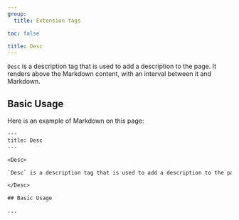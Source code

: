 ```yaml
---
group:
  title: Extension tags

toc: false

title: Desc
---
```


<Desc>

`Desc` is a description tag that is used to add a description to the page. It renders above the Markdown content, with an interval between it and Markdown.

</Desc>

## Basic Usage

Here is an example of Markdown on this page:

```txt
---
title: Desc
---

<Desc>

`Desc` is a description tag that is used to add a description to the page. It renders above the Markdown content, with an interval between it and Markdown.

</Desc>

## Basic Usage

...

```